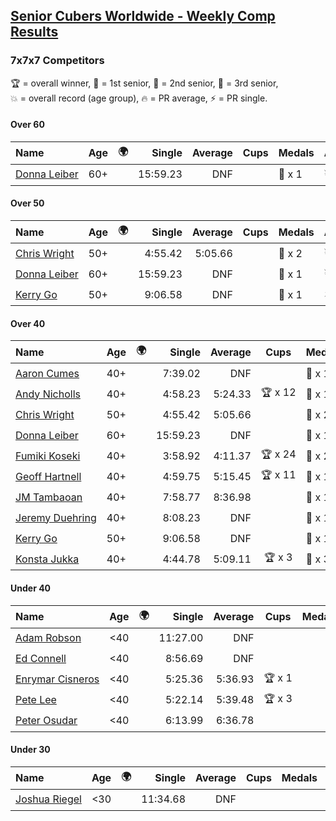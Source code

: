 <style>table {white-space: nowrap;}</style>
<link rel="stylesheet" type="text/css" href="/scw-comp/css/flags.css" />

## [Senior Cubers Worldwide - Weekly Comp Results](/scw-comp/results/)
### 7x7x7 Competitors

<span style="white-space: nowrap;">🏆 = overall winner</span>, <span style="white-space: nowrap;">🥇 = 1st senior</span>, <span style="white-space: nowrap;">🥈 = 2nd senior</span>, <span style="white-space: nowrap;">🥉 = 3rd senior</span>, <span style="white-space: nowrap;">💥 = overall record (age group)</span>, <span style="white-space: nowrap;">🔥 = PR average</span>, <span style="white-space: nowrap;">⚡ = PR single</span>.

#### Over 60

| Name | Age | 🌍 | Single | Average | Cups | Medals | Achievements |
| :-- | :--: | :--: | --: | --: | :--: | :-- | :-- |
| [Donna Leiber](../../persons/donna_leiber/777.md) | 60+ | <i class="flag flag-US" /> | 15:59.23 | DNF |  | 🥉 x 1 | 💥 x 2, ⚡ x 2 |

#### Over 50

| Name | Age | 🌍 | Single | Average | Cups | Medals | Achievements |
| :-- | :--: | :--: | --: | --: | :--: | :-- | :-- |
| [Chris Wright](../../persons/chris_wright/777.md) | 50+ | <i class="flag flag-GB" /> | 4:55.42 | 5:05.66 |  | 🥈 x 2 | 💥 x 2, 🔥 x 2, ⚡ x 2 |
| [Donna Leiber](../../persons/donna_leiber/777.md) | 60+ | <i class="flag flag-US" /> | 15:59.23 | DNF |  | 🥉 x 1 | 💥 x 2, ⚡ x 2 |
| [Kerry Go](../../persons/kerry_go/777.md) | 50+ | <i class="flag flag-US" /> | 9:06.58 | DNF |  | 🥈 x 1 | ⚡ x 1 |

#### Over 40

| Name | Age | 🌍 | Single | Average | Cups | Medals | Achievements |
| :-- | :--: | :--: | --: | --: | :--: | :-- | :-- |
| [Aaron Cumes](../../persons/aaron_cumes/777.md) | 40+ | <i class="flag flag-GB" /> | 7:39.02 | DNF |  | 🥇 x 1, 🥈 x 1, 🥉 x 6 | ⚡ x 5 |
| [Andy Nicholls](../../persons/andy_nicholls/777.md) | 40+ | <i class="flag flag-GB" /> | 4:58.23 | 5:24.33 | 🏆 x 12 | 🥇 x 12, 🥈 x 1 | 💥 x 1, 🔥 x 1, ⚡ x 1 |
| [Chris Wright](../../persons/chris_wright/777.md) | 50+ | <i class="flag flag-GB" /> | 4:55.42 | 5:05.66 |  | 🥈 x 2 | 💥 x 2, 🔥 x 2, ⚡ x 2 |
| [Donna Leiber](../../persons/donna_leiber/777.md) | 60+ | <i class="flag flag-US" /> | 15:59.23 | DNF |  | 🥉 x 1 | 💥 x 2, ⚡ x 2 |
| [Fumiki Koseki](../../persons/fumiki_koseki/777.md) | 40+ | <i class="flag flag-JP" /> | 3:58.92 | 4:11.37 | 🏆 x 24 | 🥇 x 24 | 💥 x 6, 🔥 x 3, ⚡ x 5 |
| [Geoff Hartnell](../../persons/geoff_hartnell/777.md) | 40+ | <i class="flag flag-GB" /> | 4:59.75 | 5:15.45 | 🏆 x 11 | 🥇 x 13, 🥈 x 28 | 🔥 x 6, ⚡ x 6 |
| [JM Tambaoan](../../persons/jm_tambaoan/777.md) | 40+ | <i class="flag flag-PH" /> | 7:58.77 | 8:36.98 |  | 🥇 x 1, 🥈 x 3, 🥉 x 2 | 🔥 x 3, ⚡ x 4 |
| [Jeremy Duehring](../../persons/jeremy_duehring/777.md) | 40+ | <i class="flag flag-US" /> | 8:08.23 | DNF |  | 🥉 x 1 | ⚡ x 2 |
| [Kerry Go](../../persons/kerry_go/777.md) | 50+ | <i class="flag flag-US" /> | 9:06.58 | DNF |  | 🥈 x 1 | ⚡ x 1 |
| [Konsta Jukka](../../persons/konsta_jukka/777.md) | 40+ | <i class="flag flag-FI" /> | 4:44.78 | 5:09.11 | 🏆 x 3 | 🥇 x 3, 🥈 x 6, 🥉 x 1 | 🔥 x 4, ⚡ x 5 |

#### Under 40

| Name | Age | 🌍 | Single | Average | Cups | Medals | Achievements |
| :-- | :--: | :--: | --: | --: | :--: | :-- | :-- |
| [Adam Robson](../../persons/adam_robson/777.md) | <40 | <i class="flag flag-GB" /> | 11:27.00 | DNF |  |  | ⚡ x 1 |
| [Ed Connell](../../persons/ed_connell/777.md) | <40 | <i class="flag flag-IE" /> | 8:56.69 | DNF |  |  | ⚡ x 1 |
| [Enrymar Cisneros](../../persons/enrymar_cisneros/777.md) | <40 | <i class="flag flag-VE" /> | 5:25.36 | 5:36.93 | 🏆 x 1 |  | 🔥 x 5, ⚡ x 5 |
| [Pete Lee](../../persons/pete_lee/777.md) | <40 | <i class="flag flag-GB" /> | 5:22.14 | 5:39.48 | 🏆 x 3 |  | 🔥 x 10, ⚡ x 18 |
| [Peter Osudar](../../persons/peter_osudar/777.md) | <40 | <i class="flag flag-CA" /> | 6:13.99 | 6:36.78 |  |  | 🔥 x 1, ⚡ x 1 |

#### Under 30

| Name | Age | 🌍 | Single | Average | Cups | Medals | Achievements |
| :-- | :--: | :--: | --: | --: | :--: | :-- | :-- |
| [Joshua Riegel](../../persons/joshua_riegel/777.md) | <30 | <i class="flag flag-US" /> | 11:34.68 | DNF |  |  | ⚡ x 1 |


<!-- Global site tag (gtag.js) - Google Analytics -->
<script async src="https://www.googletagmanager.com/gtag/js?id=UA-86348435-3"></script>
<script>window.dataLayer = window.dataLayer || []; function gtag() {dataLayer.push(arguments);} gtag('js', new Date()); gtag('config', 'UA-86348435-3');</script>
